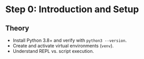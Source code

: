 # Step 0: Introduction and Setup

## Theory
- Install Python 3.8+ and verify with `python3 --version`.
- Create and activate virtual environments (`venv`).
- Understand REPL vs. script execution.
